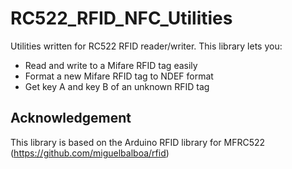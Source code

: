 RC522_RFID_NFC_Utilities
=======

Utilities written for RC522 RFID reader/writer. This library lets you:
- Read and write to a Mifare RFID tag easily
- Format a new Mifare RFID tag to NDEF format
- Get key A and key B of an unknown RFID tag

Acknowledgement
-------

This library is based on the Arduino RFID library for MFRC522 (https://github.com/miguelbalboa/rfid)
